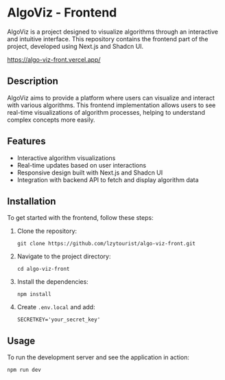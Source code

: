 # AlgoViz - Frontend

AlgoViz is a project designed to visualize algorithms through an interactive and intuitive interface. This repository
contains the frontend part of the project, developed using Next.js and Shadcn UI.

https://algo-viz-front.vercel.app/

## Description

AlgoViz aims to provide a platform where users can visualize and interact with various algorithms. This frontend
implementation allows users to see real-time visualizations of algorithm processes, helping to understand complex
concepts more easily.

## Features

- Interactive algorithm visualizations
- Real-time updates based on user interactions
- Responsive design built with Next.js and Shadcn UI
- Integration with backend API to fetch and display algorithm data

## Installation

To get started with the frontend, follow these steps:

1. Clone the repository:

    ```
    git clone https://github.com/lzytourist/algo-viz-front.git
    ```

2. Navigate to the project directory:

    ```
    cd algo-viz-front
    ```

3. Install the dependencies:

    ```
    npm install
    ```
4. Create ```.env.local``` and add:

    ```
    SECRETKEY='your_secret_key'
    ```

## Usage

To run the development server and see the application in action:

```
npm run dev
```